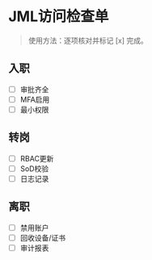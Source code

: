 # JML访问检查单

> 使用方法：逐项核对并标记 [x] 完成。

## 入职

- [ ] 审批齐全
- [ ] MFA启用
- [ ] 最小权限

## 转岗

- [ ] RBAC更新
- [ ] SoD校验
- [ ] 日志记录

## 离职

- [ ] 禁用账户
- [ ] 回收设备/证书
- [ ] 审计报表
